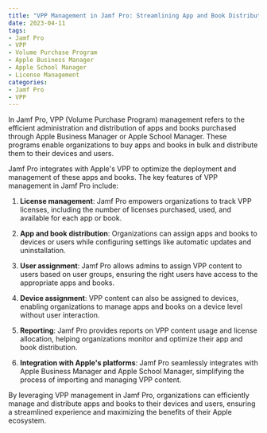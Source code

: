 ```yaml
---
title: "VPP Management in Jamf Pro: Streamlining App and Book Distribution"
date: 2023-04-11
tags: 
- Jamf Pro
- VPP
- Volume Purchase Program
- Apple Business Manager
- Apple School Manager
- License Management
categories: 
- Jamf Pro
- VPP
---
```

In Jamf Pro, VPP (Volume Purchase Program) management refers to the efficient administration and distribution of apps and books purchased through Apple Business Manager or Apple School Manager. These programs enable organizations to buy apps and books in bulk and distribute them to their devices and users.

Jamf Pro integrates with Apple's VPP to optimize the deployment and management of these apps and books. The key features of VPP management in Jamf Pro include:

1. **License management**: Jamf Pro empowers organizations to track VPP licenses, including the number of licenses purchased, used, and available for each app or book.

2. **App and book distribution**: Organizations can assign apps and books to devices or users while configuring settings like automatic updates and uninstallation.

3. **User assignment**: Jamf Pro allows admins to assign VPP content to users based on user groups, ensuring the right users have access to the appropriate apps and books.

4. **Device assignment**: VPP content can also be assigned to devices, enabling organizations to manage apps and books on a device level without user interaction.

5. **Reporting**: Jamf Pro provides reports on VPP content usage and license allocation, helping organizations monitor and optimize their app and book distribution.

6. **Integration with Apple's platforms**: Jamf Pro seamlessly integrates with Apple Business Manager and Apple School Manager, simplifying the process of importing and managing VPP content.

By leveraging VPP management in Jamf Pro, organizations can efficiently manage and distribute apps and books to their devices and users, ensuring a streamlined experience and maximizing the benefits of their Apple ecosystem.
